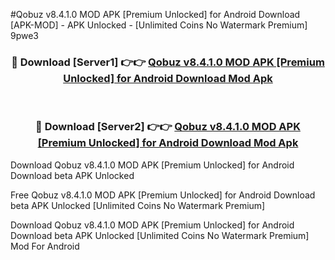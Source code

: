 #Qobuz v8.4.1.0 MOD APK [Premium Unlocked] for Android Download [APK-MOD] - APK Unlocked - [Unlimited Coins No Watermark Premium] 9pwe3



<div align="center">

<h3>🔴 Download [Server1] 👉👉 <a href="https://momento.my/?title=Qobuz_v8.4.1.0_MOD_APK_[Premium_Unlocked]_for_Android_Download">Qobuz v8.4.1.0 MOD APK [Premium Unlocked] for Android Download Mod Apk</a></h3><br>

<h3>🔴 Download [Server2] 👉👉 <a href="https://momento.my/?title=Qobuz_v8.4.1.0_MOD_APK_[Premium_Unlocked]_for_Android_Download">Qobuz v8.4.1.0 MOD APK [Premium Unlocked] for Android Download Mod Apk</a></h3>
</div>



Download Qobuz v8.4.1.0 MOD APK [Premium Unlocked] for Android Download beta APK Unlocked

Free Qobuz v8.4.1.0 MOD APK [Premium Unlocked] for Android Download beta APK Unlocked [Unlimited Coins No Watermark Premium]

Download Qobuz v8.4.1.0 MOD APK [Premium Unlocked] for Android Download beta APK Unlocked [Unlimited Coins No Watermark Premium] Mod For Android
